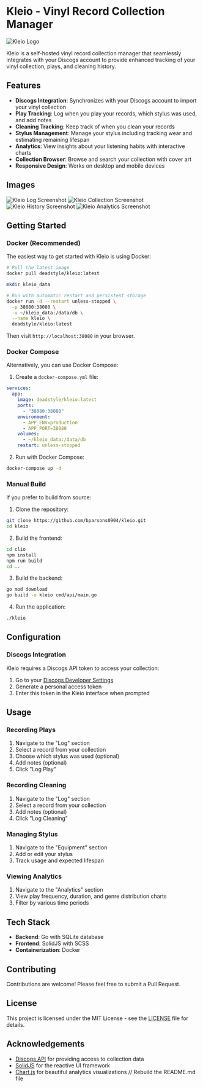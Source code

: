 # Kleio - Vinyl Record Collection Manager

![Kleio Logo](assets/images/kleio-logo.svg)

Kleio is a self-hosted vinyl record collection manager that seamlessly integrates with your Discogs account to provide enhanced tracking of your vinyl collection, plays, and cleaning history.

## Features

- **Discogs Integration**: Synchronizes with your Discogs account to import your vinyl collection
- **Play Tracking**: Log when you play your records, which stylus was used, and add notes
- **Cleaning Tracking**: Keep track of when you clean your records
- **Stylus Management**: Manage your stylus including tracking wear and estimating remaining lifespan
- **Analytics**: View insights about your listening habits with interactive charts
- **Collection Browser**: Browse and search your collection with cover art
- **Responsive Design**: Works on desktop and mobile devices

## Images

![Kleio Log Screenshot](assets/images/log.png)
![Kleio Collection Screenshot](assets/images/collection.png)
![Kleio History Screenshot](assets/images/history.png)
![Kleio Analytics Screenshot](assets/images/analytics.png)

## Getting Started

### Docker (Recommended)

The easiest way to get started with Kleio is using Docker:

```bash
# Pull the latest image
docker pull deadstyle/kleio:latest

mkdir kleio_data

# Run with automatic restart and persistent storage
docker run -d --restart unless-stopped \
  -p 38080:38080 \
  -v ~/kleio_data:/data/db \
  --name kleio \
  deadstyle/kleio:latest
```

Then visit `http://localhost:38080` in your browser.

### Docker Compose

Alternatively, you can use Docker Compose:

1. Create a `docker-compose.yml` file:

```yaml
services:
  app:
    image: deadstyle/kleio:latest
    ports:
      - "38080:38080"
    environment:
      - APP_ENV=production
      - APP_PORT=38080
    volumes:
      - ~/kleio_data:/data/db
    restart: unless-stopped
```

2. Run with Docker Compose:

```bash
docker-compose up -d
```

### Manual Build

If you prefer to build from source:

1. Clone the repository:

```bash
git clone https://github.com/bparsons0904/kleio.git
cd kleio
```

2. Build the frontend:

```bash
cd clio
npm install
npm run build
cd ..
```

3. Build the backend:

```bash
go mod download
go build -o kleio cmd/api/main.go
```

4. Run the application:

```bash
./kleio
```

## Configuration

### Discogs Integration

Kleio requires a Discogs API token to access your collection:

1. Go to your [Discogs Developer Settings](https://www.discogs.com/settings/developers)
2. Generate a personal access token
3. Enter this token in the Kleio interface when prompted

## Usage

### Recording Plays

1. Navigate to the "Log" section
2. Select a record from your collection
3. Choose which stylus was used (optional)
4. Add notes (optional)
5. Click "Log Play"

### Recording Cleaning

1. Navigate to the "Log" section
2. Select a record from your collection
3. Add notes (optional)
4. Click "Log Cleaning"

### Managing Stylus

1. Navigate to the "Equipment" section
2. Add or edit your stylus
3. Track usage and expected lifespan

### Viewing Analytics

1. Navigate to the "Analytics" section
2. View play frequency, duration, and genre distribution charts
3. Filter by various time periods

## Tech Stack

- **Backend**: Go with SQLite database
- **Frontend**: SolidJS with SCSS
- **Containerization**: Docker

## Contributing

Contributions are welcome! Please feel free to submit a Pull Request.

## License

This project is licensed under the MIT License - see the [LICENSE](LICENSE) file for details.

## Acknowledgements

- [Discogs API](https://www.discogs.com/developers) for providing access to collection data
- [SolidJS](https://www.solidjs.com/) for the reactive UI framework
- [Chart.js](https://www.chartjs.org/) for beautiful analytics visualizations
  // Rebuild the README.md file
